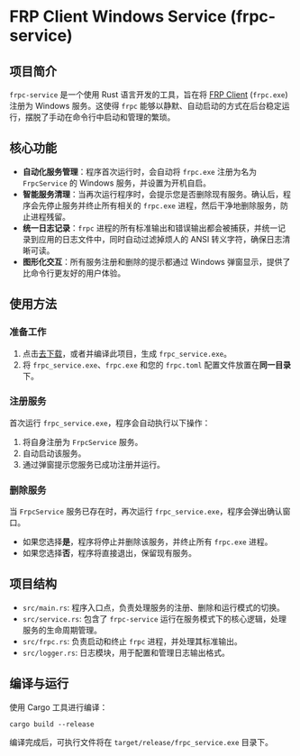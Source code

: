 # FRP Client Windows Service (frpc-service)

## 项目简介

`frpc-service` 是一个使用 Rust 语言开发的工具，旨在将 [FRP Client](https://github.com/fatedier/frp) (`frpc.exe`) 注册为 Windows 服务。这使得 `frpc` 能够以静默、自动启动的方式在后台稳定运行，摆脱了手动在命令行中启动和管理的繁琐。

## 核心功能

- **自动化服务管理**：程序首次运行时，会自动将 `frpc.exe` 注册为名为 `FrpcService` 的 Windows 服务，并设置为开机自启。
- **智能服务清理**：当再次运行程序时，会提示您是否删除现有服务。确认后，程序会先停止服务并终止所有相关的 `frpc.exe` 进程，然后干净地删除服务，防止进程残留。
- **统一日志记录**：`frpc` 进程的所有标准输出和错误输出都会被捕获，并统一记录到应用的日志文件中，同时自动过滤掉烦人的 ANSI 转义字符，确保日志清晰可读。
- **图形化交互**：所有服务注册和删除的提示都通过 Windows 弹窗显示，提供了比命令行更友好的用户体验。

## 使用方法

### 准备工作

1. 点击[去下载](https://github.com/Colzry/frpc-service/releases)，或者并编译此项目，生成 `frpc_service.exe`。
2. 将 `frpc_service.exe`、`frpc.exe` 和您的 `frpc.toml` 配置文件放置在**同一目录**下。

### 注册服务

首次运行 `frpc_service.exe`，程序会自动执行以下操作：

1. 将自身注册为 `FrpcService` 服务。
2. 自动启动该服务。
3. 通过弹窗提示您服务已成功注册并运行。

### 删除服务

当 `FrpcService` 服务已存在时，再次运行 `frpc_service.exe`，程序会弹出确认窗口。

- 如果您选择**是**，程序将停止并删除该服务，并终止所有 `frpc.exe` 进程。
- 如果您选择**否**，程序将直接退出，保留现有服务。

## 项目结构

- `src/main.rs`: 程序入口点，负责处理服务的注册、删除和运行模式的切换。
- `src/service.rs`: 包含了 `frpc-service` 运行在服务模式下的核心逻辑，处理服务的生命周期管理。
- `src/frpc.rs`: 负责启动和终止 `frpc` 进程，并处理其标准输出。
- `src/logger.rs`: 日志模块，用于配置和管理日志输出格式。

## 编译与运行

使用 Cargo 工具进行编译：

```
cargo build --release
```

编译完成后，可执行文件将在 `target/release/frpc_service.exe` 目录下。